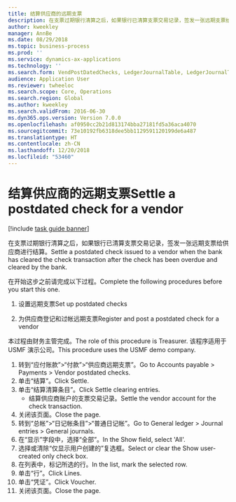 ```yaml
---
title: 结算供应商的远期支票
description: 在支票过期银行清算之后，如果银行已清算支票交易记录，签发一张远期支票给供应商进行结算。
author: kweekley
manager: AnnBe
ms.date: 08/29/2018
ms.topic: business-process
ms.prod: ''
ms.service: dynamics-ax-applications
ms.technology: ''
ms.search.form: VendPostDatedChecks, LedgerJournalTable, LedgerJournalTransDaily, LedgerTransVoucher
audience: Application User
ms.reviewer: twheeloc
ms.search.scope: Core, Operations
ms.search.region: Global
ms.author: kweekley
ms.search.validFrom: 2016-06-30
ms.dyn365.ops.version: Version 7.0.0
ms.openlocfilehash: af0950cc2b21d813174bba27181fd5a36aca4070
ms.sourcegitcommit: 73e10192fb6318dee5bb1129591120199de6a487
ms.translationtype: HT
ms.contentlocale: zh-CN
ms.lasthandoff: 12/20/2018
ms.locfileid: "53460"
---
```

# <a name="settle-a-postdated-check-for-a-vendor"></a><span data-ttu-id="66b61-103">结算供应商的远期支票</span><span class="sxs-lookup"><span data-stu-id="66b61-103">Settle a postdated check for a vendor</span></span>

[!include [task guide banner](../../includes/task-guide-banner.md)]

<span data-ttu-id="66b61-104">在支票过期银行清算之后，如果银行已清算支票交易记录，签发一张远期支票给供应商进行结算。</span><span class="sxs-lookup"><span data-stu-id="66b61-104">Settle a postdated check issued to a vendor when the bank has cleared the check transaction after the check has been overdue and cleared by the bank.</span></span> 

<span data-ttu-id="66b61-105">在开始这步之前请完成以下过程。</span><span class="sxs-lookup"><span data-stu-id="66b61-105">Complete the following procedures before you start this one.</span></span>

1) <span data-ttu-id="66b61-106">设置远期支票</span><span class="sxs-lookup"><span data-stu-id="66b61-106">Set up postdated checks</span></span>

2) <span data-ttu-id="66b61-107">为供应商登记和过帐远期支票</span><span class="sxs-lookup"><span data-stu-id="66b61-107">Register and post a postdated check for a vendor</span></span>



<span data-ttu-id="66b61-108">本过程由财务主管完成。</span><span class="sxs-lookup"><span data-stu-id="66b61-108">The role of this procedure is Treasurer.</span></span> <span data-ttu-id="66b61-109">该程序适用于 USMF 演示公司。</span><span class="sxs-lookup"><span data-stu-id="66b61-109">This procedure uses the USMF demo company.</span></span>

1. <span data-ttu-id="66b61-110">转到“应付账款”>“付款”>“供应商远期支票”。</span><span class="sxs-lookup"><span data-stu-id="66b61-110">Go to Accounts payable > Payments > Vendor postdated checks.</span></span>
2. <span data-ttu-id="66b61-111">单击“结算”。</span><span class="sxs-lookup"><span data-stu-id="66b61-111">Click Settle.</span></span>
3. <span data-ttu-id="66b61-112">单击“结算清算条目”。</span><span class="sxs-lookup"><span data-stu-id="66b61-112">Click Settle clearing entries.</span></span>
    * <span data-ttu-id="66b61-113">结算供应商账户的支票交易记录。</span><span class="sxs-lookup"><span data-stu-id="66b61-113">Settle the vendor account for the check transaction.</span></span>  
4. <span data-ttu-id="66b61-114">关闭该页面。</span><span class="sxs-lookup"><span data-stu-id="66b61-114">Close the page.</span></span>
5. <span data-ttu-id="66b61-115">转到“总帐”>“日记帐条目”>“普通日记帐”。</span><span class="sxs-lookup"><span data-stu-id="66b61-115">Go to General ledger > Journal entries > General journals.</span></span>
6. <span data-ttu-id="66b61-116">在“显示”字段中，选择“全部”。</span><span class="sxs-lookup"><span data-stu-id="66b61-116">In the Show field, select 'All'.</span></span>
7. <span data-ttu-id="66b61-117">选择或清除“仅显示用户创建的”复选框。</span><span class="sxs-lookup"><span data-stu-id="66b61-117">Select or clear the Show user-created only check box.</span></span>
8. <span data-ttu-id="66b61-118">在列表中，标记所选的行。</span><span class="sxs-lookup"><span data-stu-id="66b61-118">In the list, mark the selected row.</span></span>
9. <span data-ttu-id="66b61-119">单击“行”。</span><span class="sxs-lookup"><span data-stu-id="66b61-119">Click Lines.</span></span>
10. <span data-ttu-id="66b61-120">单击“凭证”。</span><span class="sxs-lookup"><span data-stu-id="66b61-120">Click Voucher.</span></span>
11. <span data-ttu-id="66b61-121">关闭该页面。</span><span class="sxs-lookup"><span data-stu-id="66b61-121">Close the page.</span></span>

